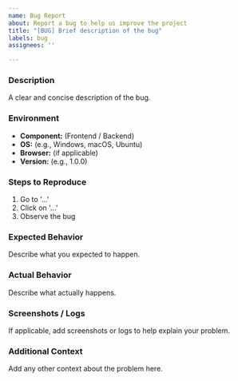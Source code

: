 ```yaml
---
name: Bug Report
about: Report a bug to help us improve the project
title: "[BUG] Brief description of the bug"
labels: bug
assignees: ''

---
```


### Description
A clear and concise description of the bug.

### Environment
- **Component:** (Frontend / Backend)
- **OS:** (e.g., Windows, macOS, Ubuntu)
- **Browser:** (if applicable)
- **Version:** (e.g., 1.0.0)

### Steps to Reproduce
1. Go to '...'
2. Click on '...'
3. Observe the bug

### Expected Behavior
Describe what you expected to happen.

### Actual Behavior
Describe what actually happens.

### Screenshots / Logs
If applicable, add screenshots or logs to help explain your problem.

### Additional Context
Add any other context about the problem here.
